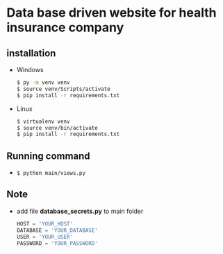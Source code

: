 # Data base driven website for health insurance company

## installation
* Windows
    ```bash
    $ py -m venv venv
    $ source venv/Scripts/activate
    $ pip install -r requirements.txt
    ```

* Linux
    ```bash
    $ virtualenv venv
    $ source venv/bin/activate
    $ pip install -r requirements.txt
    ```


## Running command
*
    ```
    $ python main/views.py 
    ```


## Note
- add file __database_secrets.py__ to main folder
    ```py
    HOST = 'YOUR_HOST'
    DATABASE = 'YOUR_DATABASE'
    USER = 'YOUR_USER'
    PASSWORD = 'YOUR_PASSWORD'
    ```